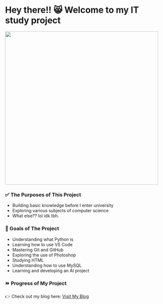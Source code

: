 # Hey there!! 😸 Welcome to my IT study project 
<img src="https://pin.it/qQoBptYJS" width="500"/>
<h3>✅ The Purposes of This Project</h3>

<ul>
  <li> Building basic knowledge before I enter university </li> 
  <li> Exploring various subjects of computer science </li>
  <li> What else?? lol idk tbh. </li>
</ul>

<h3>💯 Goals of The Project</h3>

<ul>
  <li> Understanding what Python is </li> 
  <li> Learning how to use VS Code </li>
  <li> Mastering Git and GitHub </li>
  <li> Exploring the use of Photoshop </li>
  <li> Studying HTML </li>
  <li> Understanding how to use MySQL </li>
  <li> Learning and developing an AI project </li>
</ul>

<h3>⏩ Progress of My Project</h3>
<p>
  👉 Check out my blog here: 
  <a href="https://blog.naver.com/shoshang12" target="_blank" rel="noopener noreferrer">
    Visit My Blog
  </a>
</p>
